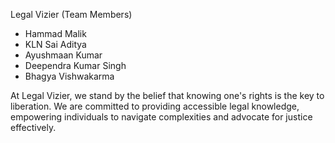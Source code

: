 Legal Vizier (Team Members)
- Hammad Malik
- KLN Sai Aditya
- Ayushmaan Kumar
- Deependra Kumar Singh
- Bhagya Vishwakarma

At Legal Vizier, we stand by the belief that knowing one's rights is the key to liberation.
We are committed to providing accessible legal knowledge, empowering individuals to navigate complexities
and advocate for justice effectively.
  
